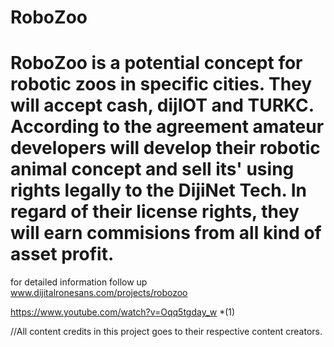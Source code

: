 # RoboZoo

# RoboZoo is a potential concept for robotic zoos in specific cities. They will accept cash, dijIOT and TURKC. According to the agreement amateur developers will develop their robotic animal concept and sell its' using rights legally to the DijiNet Tech. In regard of their license rights, they will earn commisions from all kind of asset profit.

for detailed information follow up www.dijitalronesans.com/projects/robozoo

https://www.youtube.com/watch?v=Oqq5tgday_w *(1)

//All content credits in this project goes to their respective content creators.
